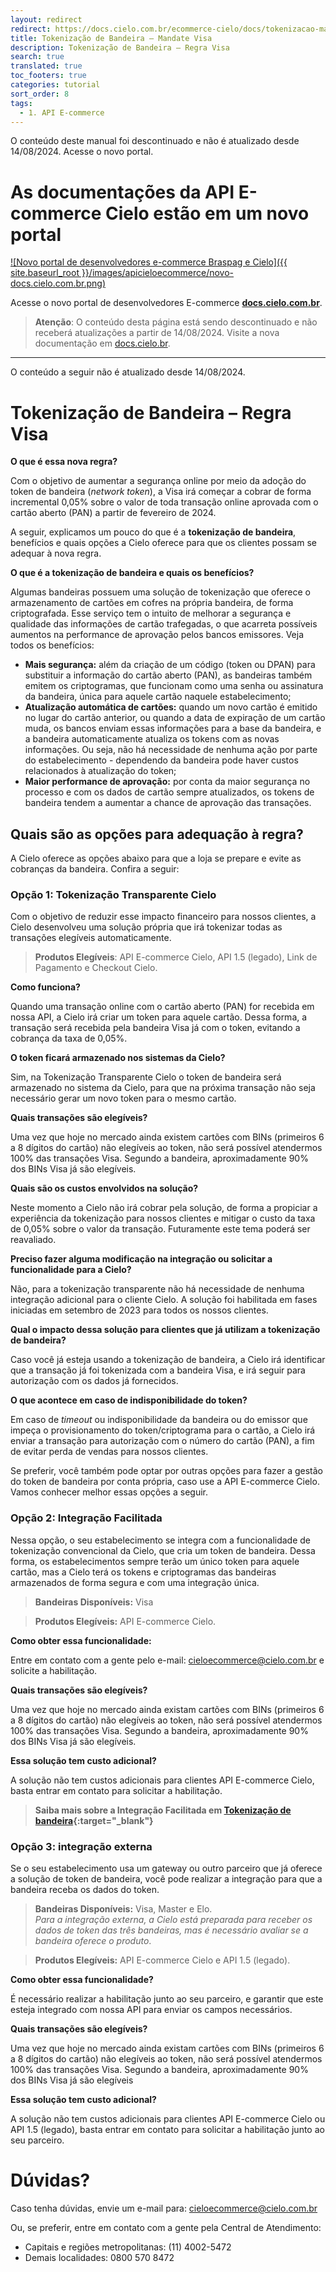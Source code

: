 ```yaml
---
layout: redirect
redirect: https://docs.cielo.com.br/ecommerce-cielo/docs/tokenizacao-mandate-visa
title: Tokenização de Bandeira – Mandate Visa
description: Tokenização de Bandeira – Regra Visa
search: true
translated: true
toc_footers: true
categories: tutorial
sort_order: 8
tags:
  - 1. API E-commerce
---
```


<aside class="warning"> O conteúdo deste manual foi descontinuado e não é atualizado desde 14/08/2024. Acesse o novo portal.</aside>

# As documentações da API E-commerce Cielo estão em um novo portal

[![Novo portal de desenvolvedores e-commerce Braspag e Cielo]({{ site.baseurl_root }}/images/apicieloecommerce/novo-docs.cielo.com.br.png)](https://docs.cielo.com.br/ecommerce-cielo/docs/tokenizacao-mandate-visa)

Acesse o novo portal de desenvolvedores E-commerce **[docs.cielo.com.br](https://docs.cielo.com.br)**.

> **Atenção**: O conteúdo desta página está sendo descontinuado e não receberá atualizações a partir de 14/08/2024. Visite a nova documentação em [docs.cielo.br](https://docs.cielo.com.br/ecommerce-cielo/docs/tokenizacao-mandate-visa).

--------------------------------------------------------------------------------------------------------------------------

<aside class="warning"> O conteúdo a seguir não é atualizado desde 14/08/2024.</aside>

# Tokenização de Bandeira – Regra Visa

**O que é essa nova regra?**

Com o objetivo de aumentar a segurança online por meio da adoção do token de bandeira (*network token*), a Visa irá começar a cobrar de forma incremental 0,05% sobre o valor de toda transação online aprovada com o cartão aberto (PAN) a partir de fevereiro de 2024.

A seguir, explicamos um pouco do que é a **tokenização de bandeira**, benefícios e quais opções a Cielo oferece para que os clientes possam se adequar à nova regra.

**O que é a tokenização de bandeira e quais os benefícios?**

Algumas bandeiras possuem uma solução de tokenização que oferece o armazenamento de cartões em cofres na própria bandeira, de forma criptografada. Esse serviço tem o intuito de melhorar a segurança e qualidade das informações de cartão trafegadas, o que acarreta possíveis aumentos na performance de aprovação pelos bancos emissores. Veja todos os benefícios:

* **Mais segurança:** além da criação de um código (token ou DPAN) para substituir a informação do cartão aberto (PAN), as bandeiras também emitem os criptogramas, que funcionam como uma senha ou assinatura da bandeira, única para aquele cartão naquele estabelecimento;
* **Atualização automática de cartões:** quando um novo cartão é emitido no lugar do cartão anterior, ou quando a data de expiração de um cartão muda, os bancos enviam essas informações para a base da bandeira, e a bandeira automaticamente atualiza os tokens com as novas informações. Ou seja, não há necessidade de nenhuma ação por parte do estabelecimento - dependendo da bandeira pode haver custos relacionados à atualização do token;
* **Maior performance de aprovação:** por conta da maior segurança no processo e com os dados de cartão sempre atualizados, os tokens de bandeira tendem a aumentar a chance de aprovação das transações.

## Quais são as opções para adequação à regra?

A Cielo oferece as opções abaixo para que a loja se prepare e evite as cobranças da bandeira. Confira a seguir:

### Opção 1: Tokenização Transparente Cielo

Com o objetivo de reduzir esse impacto financeiro para nossos clientes, a Cielo desenvolveu uma solução própria que irá tokenizar todas as transações elegíveis automaticamente.

> **Produtos Elegíveis**: API E-commerce Cielo, API 1.5 (legado), Link de Pagamento e Checkout Cielo.

**Como funciona?**

Quando uma transação online com o cartão aberto (PAN) for recebida em nossa API, a Cielo irá criar um token para aquele cartão. Dessa forma, a transação será recebida pela bandeira Visa já com o token, evitando a cobrança da taxa de 0,05%.

**O token ficará armazenado nos sistemas da Cielo?**

Sim, na Tokenização Transparente Cielo o token de bandeira será armazenado no sistema da Cielo, para que na próxima transação não seja necessário gerar um novo token para o mesmo cartão.

**Quais transações são elegíveis?**

Uma vez que hoje no mercado ainda existem cartões com BINs (primeiros 6 a 8 dígitos do cartão) não elegíveis ao token, não será possível atendermos 100% das transações Visa. Segundo a bandeira, aproximadamente 90% dos BINs Visa já são elegíveis.

**Quais são os custos envolvidos na solução?**

Neste momento a Cielo não irá cobrar pela solução, de forma a propiciar a experiência da tokenização para nossos clientes e mitigar o custo da taxa de 0,05% sobre o valor da transação. Futuramente este tema poderá ser reavaliado.

**Preciso fazer alguma modificação na integração ou solicitar a funcionalidade para a Cielo?**

Não, para a tokenização transparente não há necessidade de nenhuma integração adicional para o cliente Cielo. A solução foi habilitada em fases iniciadas em setembro de 2023 para todos os nossos clientes.

**Qual o impacto dessa solução para clientes que já utilizam a tokenização de bandeira?**

Caso você já esteja usando a tokenização de bandeira, a Cielo irá identificar que a transação já foi tokenizada com a bandeira Visa, e irá seguir para autorização com os dados já fornecidos.

**O que acontece em caso de indisponibilidade do token?**

Em caso de *timeout* ou indisponibilidade da bandeira ou do emissor que impeça o provisionamento do token/criptograma para o cartão, a Cielo irá enviar a transação para autorização com o número do cartão (PAN), a fim de evitar perda de vendas para nossos clientes.

Se preferir, você também pode optar por outras opções para fazer a gestão do token de bandeira por conta própria, caso use a API E-commerce Cielo. Vamos conhecer melhor essas opções a seguir.

### Opção 2: Integração Facilitada

Nessa opção, o seu estabelecimento se integra com a funcionalidade de tokenização convencional da Cielo, que cria um token de bandeira. Dessa forma, os estabelecimentos sempre terão um único token para aquele cartão, mas a Cielo terá os tokens e criptogramas das bandeiras armazenados de forma segura e com uma integração única.

> **Bandeiras Disponíveis:** Visa

> **Produtos Elegíveis:** API E-commerce Cielo.

**Como obter essa funcionalidade:**

Entre em contato com a gente pelo e-mail: cieloecommerce@cielo.com.br e solicite a habilitação.

**Quais transações são elegíveis?**

Uma vez que hoje no mercado ainda existam cartões com BINs (primeiros 6 a 8 dígitos do cartão) não elegíveis ao token, não será possível atendermos 100% das transações Visa. Segundo a bandeira, aproximadamente 90% dos BINs Visa já são elegíveis.

**Essa solução tem custo adicional?**

A solução não tem custos adicionais para clientes API E-commerce Cielo, basta entrar em contato para solicitar a habilitação.

> **Saiba mais sobre a Integração Facilitada em [Tokenização de bandeira](https://developercielo.github.io/manual/cielo-ecommerce#tokeniza%C3%A7%C3%A3o-de-bandeira){:target="_blank"}**

### Opção 3: integração externa

Se o seu estabelecimento usa um gateway ou outro parceiro que já oferece a solução de token de bandeira, você pode realizar a integração para que a bandeira receba os dados do token.

> **Bandeiras Disponíveis:** Visa, Master e Elo.<br>
> *Para a integração externa, a Cielo está preparada para receber os dados de token das três bandeiras, mas é necessário avaliar se a bandeira oferece o produto*.

> **Produtos Elegíveis:** 
API E-commerce Cielo e API 1.5 (legado).

**Como obter essa funcionalidade?**

É necessário realizar a habilitação junto ao seu parceiro, e garantir que este esteja integrado com nossa API para enviar os campos necessários.

**Quais transações são elegíveis?**

Uma vez que hoje no mercado ainda existam cartões com BINs (primeiros 6 a 8 dígitos do cartão) não elegíveis ao token, não será possível atendermos 100% das transações Visa. Segundo a bandeira, aproximadamente 90% dos BINs Visa já são elegíveis

**Essa solução tem custo adicional?**

A solução não tem custos adicionais para clientes API E-commerce Cielo ou API 1.5 (legado), basta entrar em contato para solicitar a habilitação junto ao seu parceiro.

# Dúvidas?

Caso tenha dúvidas, envie um e-mail para: cieloecommerce@cielo.com.br

Ou, se preferir, entre em contato com a gente pela Central de Atendimento:

* Capitais e regiões metropolitanas: (11) 4002-5472
* Demais localidades: 0800 570 8472

